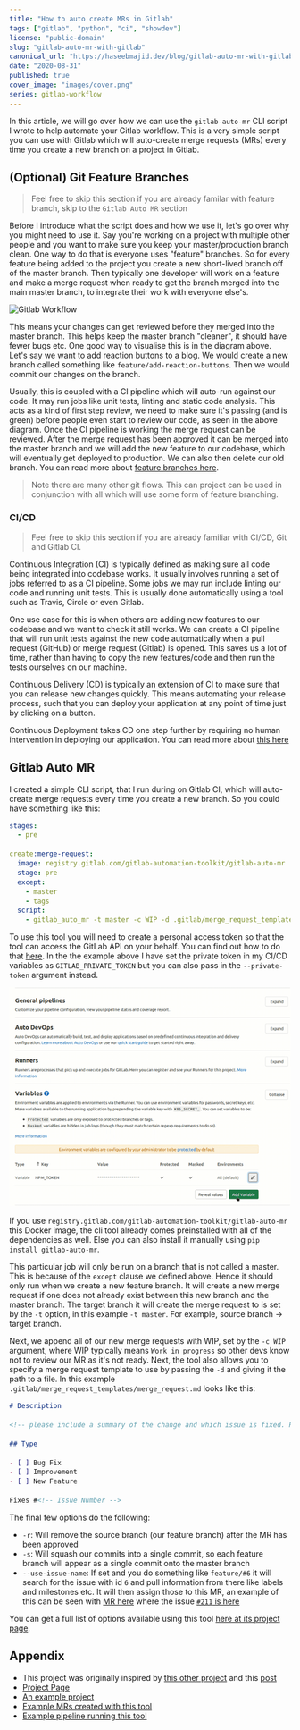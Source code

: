 ```yaml
---
title: "How to auto create MRs in Gitlab"
tags: ["gitlab", "python", "ci", "showdev"]
license: "public-domain"
slug: "gitlab-auto-mr-with-gitlab"
canonical_url: "https://haseebmajid.dev/blog/gitlab-auto-mr-with-gitlab/"
date: "2020-08-31"
published: true
cover_image: "images/cover.png"
series: gitlab-workflow
---
```


In this article, we will go over how we can use the `gitlab-auto-mr` CLI script I wrote to help automate your Gitlab
workflow. This is a very simple script you can use with Gitlab which will auto-create merge requests (MRs) every time you
create a new branch on a project in Gitlab.

## (Optional) Git Feature Branches

> Feel free to skip this section if you are already familar with feature branch, skip to the `Gitlab Auto MR` section

Before I introduce what the script does and how we use it, let's go over why you might need to use it.
Say you're working on a project with multiple other people and you want to make sure you keep your master/production
branch clean. One way to do that is everyone uses "feature" branches. So for every feature being added to the project
you create a new short-lived branch off of the master branch. Then typically one developer will work on a feature
and make a merge request when ready to get the branch merged into the main master branch, to integrate their work
with everyone else's.

![Gitlab Workflow](https://docs.gitlab.com/ee/ci/introduction/img/gitlab_workflow_example_11_9.png)

This means your changes can get reviewed before they merged into the master branch. This helps keep the master branch
"cleaner", it should have fewer bugs etc. One good way to visualise this is in the diagram above. Let's say we want
to add reaction buttons to a blog. We would create a new branch called something like `feature/add-reaction-buttons`.
Then we would commit our changes on the branch.

Usually, this is coupled with a CI pipeline which will auto-run against our code. It may run jobs like unit tests, linting
and static code analysis. This acts as a kind of first step review, we need to make sure it's passing (and is green) before
people even start to review our code, as seen in the above diagram. Once the CI pipeline is working the merge request can
be reviewed. After the merge request has been approved it can be merged into the master branch and we will add the new
feature to our codebase, which will eventually get deployed to production. We can also then delete our old branch.
You can read more about [feature branches here](https://www.atlassian.com/git/tutorials/comparing-workflows/feature-branch-workflow).

> Note there are many other git flows. This can project can be used in conjunction with all which will use some form of feature branching.

### CI/CD

> Feel free to skip this section if you are already familiar with CI/CD, Git and Gitlab CI.

Continuous Integration (CI) is typically defined as making sure all code being integrated into codebase works.
It usually involves running a set of jobs referred to as a CI pipeline. Some jobs we may run include linting our
code and running unit tests. This is usually done automatically using a tool such as Travis, Circle or even Gitlab.

One use case for this is when others are adding new features to our codebase and we want to check it
still works. We can create a CI pipeline that will run unit tests against the new code automatically when a pull request
(GitHub) or merge request (Gitlab) is opened. This saves us a lot of time, rather than having to copy the new
features/code and then run the tests ourselves on our machine.

Continuous Delivery (CD) is typically an extension of CI to make sure that you can release new changes quickly.
This means automating your release process, such that you can deploy your application at any point of time just
by clicking on a button.

Continuous Deployment takes CD one step further by requiring no human intervention in deploying our application.
You can read more about [this here](https://www.atlassian.com/continuous-delivery/principles/continuous-integration-vs-delivery-vs-deployment)

## Gitlab Auto MR

I created a simple CLI script, that I run during on Gitlab CI, which will auto-create merge requests every time you create a new branch.
So you could have something like this:

```yml:title=.gitlab-ci.yml
stages:
  - pre

create:merge-request:
  image: registry.gitlab.com/gitlab-automation-toolkit/gitlab-auto-mr
  stage: pre
  except:
    - master
    - tags
  script:
    - gitlab_auto_mr -t master -c WIP -d .gitlab/merge_request_templates/merge_request.md -r -s --use-issue-name
```

To use this tool you will need to create a personal access token so that the tool can access the GitLab API on your behalf.
You can find out how to do that [here](https://docs.gitlab.com/ee/user/profile/personal_access_tokens.html). In the
the example above I have set the private token in my CI/CD variables as `GITLAB_PRIVATE_TOKEN` but you can also pass in the
`--private-token` argument instead.

![CI/CD Variables in Gitlab CI](images/ci-vars.gif)

If you use `registry.gitlab.com/gitlab-automation-toolkit/gitlab-auto-mr` this Docker image, the cli tool already
comes preinstalled with all of the dependencies as well. Else you can also install it manually using
`pip install gitlab-auto-mr`.

This particular job will only be run on a branch that is not called a master. This is because of the `except` clause
we defined above. Hence it should only run when we create a new feature branch. It will create a new merge request
if one does not already exist between this new branch and the master branch. The target branch it will create the
merge request to is set by the `-t` option, in this example `-t master`. For example, source branch -> target branch.

Next, we append all of our new merge requests with WIP, set by the `-c WIP` argument, where WIP typically means
`Work in progress` so other devs know not to review our MR as it's not ready. Next, the tool also allows you to
specify a merge request template to use by passing the `-d` and giving it the path to a file. In this example
`.gitlab/merge_request_templates/merge_request.md` looks like this:

```md:title=.gitlab/merge_request_templates/merge_request.md
# Description

<!-- please include a summary of the change and which issue is fixed. Please also include relevant motivation and context. List any dependencies that are required for this change. -->

## Type

- [ ] Bug Fix
- [ ] Improvement
- [ ] New Feature

Fixes #<!-- Issue Number -->
```

The final few options do the following:

- `-r`: Will remove the source branch (our feature branch) after the MR has been approved
- `-s`: Will squash our commits into a single commit, so each feature branch will appear as a single commit onto the master branch
- `--use-issue-name`: If set and you do something like `feature/#6` it will search for the issue with id `6` and pull information from there like labels and milestones etc. It will then assign those to this MR, an example of this can be seen with [MR here](https://gitlab.com/hmajid2301/stegappasaurus/-/merge_requests/196) where the issue [`#211` is here](https://gitlab.com/hmajid2301/stegappasaurus/-/issues/211)

You can get a full list of options available using this tool
[here at its project page](https://gitlab.com/gitlab-automation-toolkit/gitlab-auto-mr).

## Appendix

- This project was originally inspired by [this other project](https://gitlab.com/tmaier/gitlab-auto-merge-request) and this [post](https://rpadovani.com/open-mr-gitlab-ci)
- [Project Page](https://gitlab.com/gitlab-automation-toolkit/gitlab-auto-mr)
- [An example project](https://gitlab.com/hmajid2301/stegappasaurus/-/blob/84d48e80d77a04870b748d2ac62e2cb698f17db8/.gitlab-ci.yml)
- [Example MRs created with this tool](https://gitlab.com/hmajid2301/stegappasaurus/-/merge_requests/176)
- [Example pipeline running this tool](https://gitlab.com/hmajid2301/stegappasaurus/-/pipelines/120105476)
